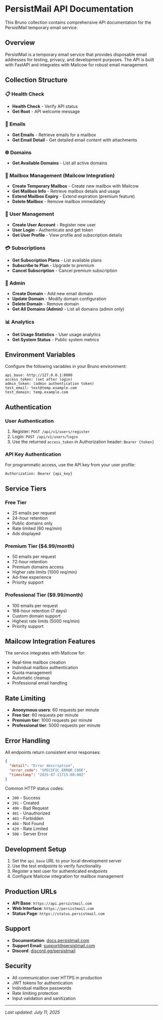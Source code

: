 # PersistMail API Documentation

This Bruno collection contains comprehensive API documentation for the PersistMail temporary email service.

## Overview

PersistMail is a temporary email service that provides disposable email addresses for testing, privacy, and development purposes. The API is built with FastAPI and integrates with Mailcow for robust email management.

## Collection Structure

### 📋 Health Check
- **Health Check** - Verify API status
- **Get Root** - API welcome message

### 📧 Emails
- **Get Emails** - Retrieve emails for a mailbox
- **Get Email Detail** - Get detailed email content with attachments

### 🌐 Domains
- **Get Available Domains** - List all active domains

### 📮 Mailbox Management (Mailcow Integration)
- **Create Temporary Mailbox** - Create new mailbox with Mailcow
- **Get Mailbox Info** - Retrieve mailbox details and usage
- **Extend Mailbox Expiry** - Extend expiration (premium feature)
- **Delete Mailbox** - Remove mailbox immediately

### 👤 User Management
- **Create User Account** - Register new user
- **User Login** - Authenticate and get token
- **Get User Profile** - View profile and subscription details

### 💳 Subscriptions
- **Get Subscription Plans** - List available plans
- **Subscribe to Plan** - Upgrade to premium
- **Cancel Subscription** - Cancel premium subscription

### 🔧 Admin
- **Create Domain** - Add new email domain
- **Update Domain** - Modify domain configuration
- **Delete Domain** - Remove domain
- **Get All Domains (Admin)** - List all domains (admin only)

### 📊 Analytics
- **Get Usage Statistics** - User usage analytics
- **Get System Status** - Public system metrics

## Environment Variables

Configure the following variables in your Bruno environment:

```
api_base: http://127.0.0.1:8000
access_token: (set after login)
admin_token: (admin authentication token)
test_email: test@temp.example.com
test_domain: temp.example.com
```

## Authentication

### User Authentication
1. Register: `POST /api/v1/users/register`
2. Login: `POST /api/v1/users/login`
3. Use the returned `access_token` in Authorization header: `Bearer {token}`

### API Key Authentication
For programmatic access, use the API key from your user profile:
```
Authorization: Bearer {api_key}
```

## Service Tiers

### Free Tier
- 25 emails per request
- 24-hour retention
- Public domains only
- Rate limited (60 req/min)
- Ads displayed

### Premium Tier ($4.99/month)
- 50 emails per request
- 72-hour retention
- Premium domains access
- Higher rate limits (1000 req/min)
- Ad-free experience
- Priority support

### Professional Tier ($9.99/month)
- 100 emails per request
- 168-hour retention (7 days)
- Custom domain support
- Highest rate limits (5000 req/min)
- Priority support

## Mailcow Integration Features

The service integrates with Mailcow for:
- Real-time mailbox creation
- Individual mailbox authentication
- Quota management
- Automatic cleanup
- Professional email handling

## Rate Limiting

- **Anonymous users**: 60 requests per minute
- **Free tier**: 60 requests per minute
- **Premium tier**: 1000 requests per minute
- **Professional tier**: 5000 requests per minute

## Error Handling

All endpoints return consistent error responses:

```json
{
  "detail": "Error description",
  "error_code": "SPECIFIC_ERROR_CODE",
  "timestamp": "2025-07-11T15:00:00Z"
}
```

Common HTTP status codes:
- `200` - Success
- `201` - Created
- `400` - Bad Request
- `401` - Unauthorized
- `403` - Forbidden
- `404` - Not Found
- `429` - Rate Limited
- `500` - Server Error

## Development Setup

1. Set the `api_base` URL to your local development server
2. Use the test endpoints to verify functionality
3. Register a test user for authenticated endpoints
4. Configure Mailcow integration for mailbox management

## Production URLs

- **API Base**: `https://api.persistmail.com`
- **Web Interface**: `https://persistmail.com`
- **Status Page**: `https://status.persistmail.com`

## Support

- **Documentation**: [docs.persistmail.com](https://docs.persistmail.com)
- **Support Email**: support@persistmail.com
- **Discord**: [discord.gg/persistmail](https://discord.gg/persistmail)

## Security

- All communication over HTTPS in production
- JWT tokens for authentication
- Individual mailbox passwords
- Rate limiting protection
- Input validation and sanitization

---

*Last updated: July 11, 2025*
